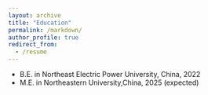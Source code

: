 ```yaml
---
layout: archive
title: "Education"
permalink: /markdown/
author_profile: true
redirect_from:
  - /resume
---
```


* B.E. in Northeast Electric Power University, China, 2022
* M.E. in Northeastern University,China, 2025 (expected)
